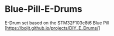 # Blue-Pill-E-Drums
E-Drum set based on the STM32F103c8t6 Blue Pill [https://bojit.github.io/projects/DIY_E_Drums/]
